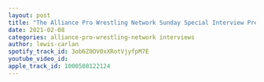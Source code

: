```yaml
---
layout: post
title: "The Alliance Pro Wrestling Network Sunday Special Interview Presents Jeremy Prophet"
date: 2021-02-08
categories: alliance-pro-wrestling-network interviews
author: lewis-carlan
spotify_track_id: 3ob6Z0OV0xXRotVjyfpM7E
youtube_video_id: 
apple_track_id: 1000508122124
---
```

